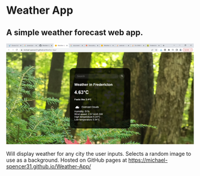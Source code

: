 # Weather App

## A simple weather forecast web app.

![Screenshot](frederictonweather.PNG)

Will display weather for any city the user inputs. Selects a random image to use as a background. Hosted on GitHub pages at https://michael-spencer31.github.io/Weather-App/
